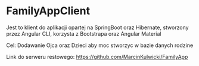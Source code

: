 # FamilyAppClient

Jest to klient do aplikacji opartej na SpringBoot oraz Hibernate,
stworzony przez Angular CLI, korzysta z Bootstrapa oraz Angular Material

Cel: 
Dodawanie Ojca oraz Dzieci aby moc stworzyc w bazie danych rodzine

Link do serweru restowego:
https://github.com/MarcinKulwicki/FamilyApp
